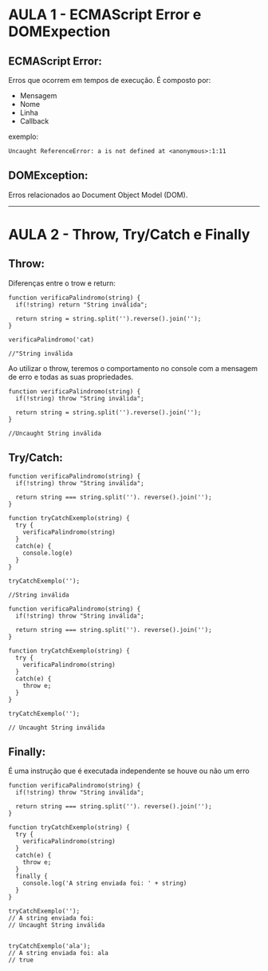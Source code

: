 # AULA 1 - ECMAScript Error e DOMExpection
## ECMAScript Error:
Erros que ocorrem em tempos de execução.
É composto por:
  - Mensagem
  - Nome
  - Linha
  - Callback

  exemplo:
  ```
  Uncaught ReferenceError: a is not defined at <anonymous>:1:11
  ```

## DOMException:
Erros relacionados ao Document Object Model (DOM).

---

# AULA 2 - Throw, Try/Catch e Finally
## Throw:

Diferenças entre o trow e return:

```
function verificaPalindromo(string) {
  if(!string) return "String inválida";

  return string = string.split('').reverse().join('');
}

verificaPalindromo('cat)

//"String inválida
```

Ao utilizar o throw, teremos o comportamento no console com a mensagem de erro e todas as suas propriedades.
```
function verificaPalindromo(string) {
  if(!string) throw "String inválida";

  return string = string.split('').reverse().join('');
}

//Uncaught String inválida
```

## Try/Catch:
```
function verificaPalindromo(string) {
  if(!string) throw "String inválida";

  return string === string.split(''). reverse().join('');
}

function tryCatchExemplo(string) {
  try {
    verificaPalindromo(string)
  }
  catch(e) {
    console.log(e)
  }
}

tryCatchExemplo('');

//String inválida
```

```
function verificaPalindromo(string) {
  if(!string) throw "String inválida";

  return string === string.split(''). reverse().join('');
}

function tryCatchExemplo(string) {
  try {
    verificaPalindromo(string)
  }
  catch(e) {
    throw e;
  }
}

tryCatchExemplo('');

// Uncaught String inválida
```

## Finally:
É uma instrução que é executada independente se houve ou não um erro
```
function verificaPalindromo(string) {
  if(!string) throw "String inválida";

  return string === string.split(''). reverse().join('');
}

function tryCatchExemplo(string) {
  try {
    verificaPalindromo(string)
  }
  catch(e) {
    throw e;
  }
  finally {
    console.log('A string enviada foi: ' + string)
  }
}

tryCatchExemplo('');
// A string enviada foi:
// Uncaught String inválida


tryCatchExemplo('ala');
// A string enviada foi: ala
// true
```
